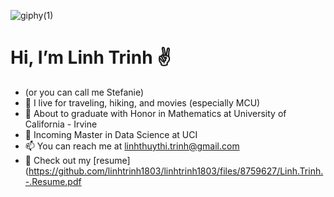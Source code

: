 ![giphy(1)](https://user-images.githubusercontent.com/81794295/143797198-01144806-2ddd-4665-843e-a2e81d67077b.gif)
 #  Hi, I’m Linh Trinh :v: 
- (or you can call me Stefanie)
- 👀 I live for traveling, hiking, and movies (especially MCU) 
- 🌱 About to graduate with Honor in Mathematics at University of California - Irvine
- 💞️ Incoming Master in Data Science at UCI 
- 📫 You can reach me at linhthuythi.trinh@gmail.com
- :bookmark_tabs: Check out my [resume](https://github.com/linhtrinh1803/linhtrinh1803/files/8759627/Linh.Trinh.-.Resume.pdf
